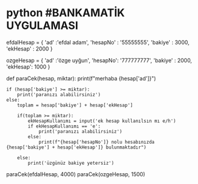 # python #BANKAMATİK UYGULAMASI
efdalHesap = {
    'ad' :'efdal adam',
    'hesapNo' : '55555555',
    'bakiye' : 3000,
    'ekHesap' : 2000 
}

ozgeHesap = {
    'ad' :'özge uyğun',
    'hesapNo': '777777777',
    'bakiye' : 2000,
    'ekHesap': 1000
}

def paraCek(hesap, miktar):
    print(f"merhaba {hesap['ad']}")

    if (hesap['bakiye'] >= miktar):
        print('paranızı alabilirsiniz')
    else:
        toplam = hesap['bakiye'] + hesap['ekHesap']
        
        if(toplam >= miktar):
            ekHesapKullanımı = input('ek hesap kullanılsın mı e/h')
            if ekHesapKullanımı == 'e':
                print('paranızı alabilirsiniz')
            else:
                print(f"{hesap['hesapNo']} nolu hesabınızda {hesap['bakiye'] + hesap['ekHesap']} bulunmaktadır")

        else:
            print('üzgünüz bakiye yetersiz') 

paraCek(efdalHesap, 4000)
paraCek(ozgeHesap, 1500)


